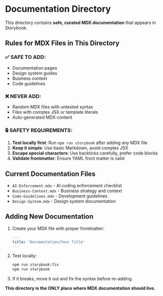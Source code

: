# Documentation Directory

This directory contains **safe, curated MDX documentation** that appears in Storybook.

## Rules for MDX Files in This Directory

### ✅ **SAFE TO ADD:**
- Documentation pages
- Design system guides  
- Business context
- Code guidelines

### ❌ **NEVER ADD:**
- Random MDX files with untested syntax
- Files with complex JSX or template literals
- Auto-generated MDX content

### 🔒 **SAFETY REQUIREMENTS:**
1. **Test locally first**: Run `npm run storybook` after adding any MDX file
2. **Keep it simple**: Use basic Markdown, avoid complex JSX
3. **Escape special characters**: Use backticks carefully, prefer code blocks
4. **Validate frontmatter**: Ensure YAML front matter is valid

## Current Documentation Files

- `AI-Enforcement.mdx` - AI coding enforcement checklist
- `Business-Context.mdx` - Business strategy and context
- `Code-Guidelines.mdx` - Development guidelines
- `Design-System.mdx` - Design system documentation

## Adding New Documentation

1. Create your MDX file with proper frontmatter:
   ```yaml
   ---
   title: 'Documentation/Your Title'
   ---
   ```

2. Test locally:
   ```bash
   npm run storybook:fix
   npm run storybook
   ```

3. If it breaks, move it out and fix the syntax before re-adding.

**This directory is the ONLY place where MDX documentation should live.**